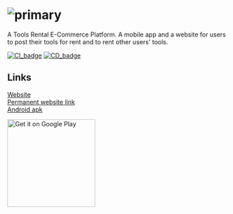 # ![primary](https://user-images.githubusercontent.com/57017872/143594982-5e5fe556-9c55-4022-9eb9-b887f0384b94.png)

A Tools Rental E-Commerce Platform. A mobile app and a website for users to post their tools for rent and to rent other users' tools.

[![CI_badge](https://github.com/ElforL/rentool/actions/workflows/ci.yml/badge.svg)](https://github.com/ElforL/rentool/actions/workflows/ci.yml)
[![CD_badge](https://github.com/ElforL/rentool/actions/workflows/cd.yml/badge.svg)](https://github.com/ElforL/rentool/actions/workflows/cd.yml)
## Links
[Website](https://rentool.site)  
[Permanent website link](rentool-5a78c.web.app)  
[Android apk](https://github.com/ElforL/rentool/releases)  

<a href='https://play.google.com/store/apps/details?id=com.elfor.rentool&pcampaignid=pcampaignidMKT-Other-global-all-co-prtnr-py-PartBadge-Mar2515-1'><img width="200" alt='Get it on Google Play' src='https://play.google.com/intl/en_us/badges/static/images/badges/en_badge_web_generic.png'/></a>
